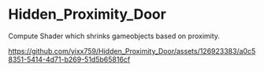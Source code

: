 # Hidden_Proximity_Door
Compute Shader which shrinks gameobjects based on proximity.


https://github.com/yixx759/Hidden_Proximity_Door/assets/126923383/a0c58351-5414-4d71-b269-51d5b65816cf

